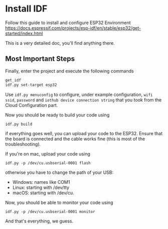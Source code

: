 # Install IDF

Follow this guide to install and configure ESP32 Environment
https://docs.espressif.com/projects/esp-idf/en/stable/esp32/get-started/index.html

This is a very detailed doc, you'll find anything there. 


## Most Important Steps

Finally, enter the project and execute the following commands

```sh
get_idf
idf.py set-target esp32
```

Use `idf.py menuconfig` to configure, under example configuration, `wifi ssid`, `password` and `iothub device connection string` that you took from the Cloud Configuration part.

Now you should be ready to build your code using

```
idf.py build
```

if everything goes well, you can upload your code to the ESP32.
Ensure that the board is connected and the cable works fine (this is most of the troubleshooting).

If you're on mac, upload your code using

```
idf.py -p /dev/cu.usbserial-0001 flash
```

otherwise you have to change the path of your USB:
- Windows: names like COM1
- Linux: starting with /dev/tty
- macOS: starting with /dev/cu.

Now, you should be able to monitor your code using

```
idf.py -p /dev/cu.usbserial-0001 monitor
```

And that's everything, we guess.
